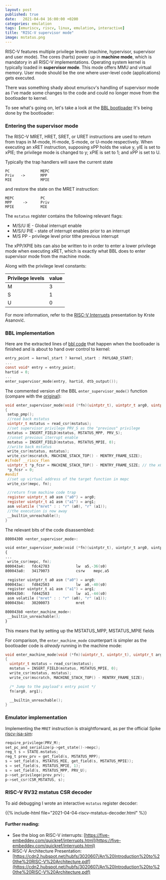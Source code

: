 ```yaml
---
layout: post
published: true
date:   2021-04-04 16:00:00 +0200
categories: emulation
tags: [emuriscv, riscv, linux, emulation, interactive]
title: "RISC-V supervisor mode"
image: mstatus.png
---
```


RISC-V features multiple privilege levels (machine, hypervisor, supervisor and user mode). The cores (harts) power up in **machine mode**, which is mandatory in all RISC-V implementations. Operating system kernel is typically loaded in **supervisor mode**. This mode offers MMU and virtual memory. User mode should be the one where user-level code (applications) gets executed. 

There was something shady about emuriscv's handling of supervisor mode as I've made some changes to the code and could no longer move from the bootloader to kernel.

To see what's going on, let's take a look at the [BBL bootloader](https://github.com/riscv/riscv-pk/tree/master/bbl)
It's being done by the bootloader:

### Entering the supervisor mode

The RISC-V MRET, HRET, SRET, or URET instructions are used to return from traps in M-mode, H-mode, S-mode, or U-mode respectively. When executing an xRET instruction, supposing xPP holds the value y, yIE is set to xPIE; the privilege mode is changed to y; xPIE is set to 1; and xPP is set to U.

Typically the trap handlers will save the current state

```
PC              MEPC
Priv   ->       MPP
MIE             MPIE
```

and restore the state on the MRET instruction:

```
MEPC            PC
MPP     ->      Priv
MPIE            MIE
```

The `mstatus` register contains the following relevant flags:

- M/S/U IE - Global interrupt enable
- M/S/U PIE - state of interrupt enables prior to an interrupt
- M/S PP - privilege level prior tithe previous interrupt

The xPP/XPIE bits can also be written to in order to enter a lower privilege mode when executing xRET, which is exactly what BBL does to enter supervisor mode from the machine mode.

Along with the privilege level constants:

Privilege levels | value
-|-
M | 3
S | 1
U | 0

For more information, refer to the [RISC-V Interrupts](https://riscv.org/wp-content/uploads/2016/07/Tue0900_RISCV-20160712-Interrupts.pdf) presentation by Krste Asanović.

### BBL implementation

Here are the extracted lines of [bbl code](https://github.com/riscv/riscv-pk/blob/66d7fcb56d6a4cd4879922f184bb2274918ac3cd/bbl/bbl.c) that happen when the bootloader is finished and is about to hand over control to kernel:

```c
entry_point = kernel_start ? kernel_start : PAYLOAD_START;
...
const void* entry = entry_point;
hartid = 0;
...
enter_supervisor_mode(entry, hartid, dtb_output());
```

The commented version of the BBL `enter_supervisor_mode()` function (compare with the [original](https://github.com/riscv/riscv-pk/blob/66d7fcb56d6a4cd4879922f184bb2274918ac3cd/machine/minit.c#L222)):


 ```c
void enter_supervisor_mode(void (*fn)(uintptr_t), uintptr_t arg0, uintptr_t arg1)
{
  setup_pmp();
  //read back mstatus
  uintptr_t mstatus = read_csr(mstatus);
  //set supervisor privilege PRV_S as the "previous" privilege
  mstatus = INSERT_FIELD(mstatus, MSTATUS_MPP, PRV_S);
  //unset previous iterrupt enable
  mstatus = INSERT_FIELD(mstatus, MSTATUS_MPIE, 0);
  //write back mstatus
  write_csr(mstatus, mstatus);
  write_csr(mscratch, MACHINE_STACK_TOP() - MENTRY_FRAME_SIZE);
#ifndef __riscv_flen
  uintptr_t *p_fcsr = MACHINE_STACK_TOP() - MENTRY_FRAME_SIZE; // the x0's save slot
  *p_fcsr = 0;
#endif
  //set up virtual address of the target function in mepc
  write_csr(mepc, fn);

  //return from machine code trap
  register uintptr_t a0 asm ("a0") = arg0;
  register uintptr_t a1 asm ("a1") = arg1;
  asm volatile ("mret" : : "r" (a0), "r" (a1));
  //the execution is now away
  __builtin_unreachable();
}
```

The relevant bits of the code disassembled:

 ```nasm
 80004300 <enter_supervisor_mode>:

void enter_supervisor_mode(void (*fn)(uintptr_t), uintptr_t arg0, uintptr_t arg1)
{
...
  write_csr(mepc, fn);
800043a4:	fdc42783          	lw	a5,-36(s0)
800043a8:	34179073          	csrw	mepc,a5

  register uintptr_t a0 asm ("a0") = arg0;
800043ac:	fd842503          	lw	a0,-40(s0)
  register uintptr_t a1 asm ("a1") = arg1;
800043b0:	fd442583          	lw	a1,-44(s0)
  asm volatile ("mret" : : "r" (a0), "r" (a1));
800043b4:	30200073          	mret

800043b8 <enter_machine_mode>:
  __builtin_unreachable();
}
```

This means that by setting up the MSTATUS_MPP, MSTATUS_MPIE fields 

For comparison, the `enter_machine_mode` counterpart is simpler as the bootloader code is _already_ running in the machine mode:

```c
void enter_machine_mode(void (*fn)(uintptr_t, uintptr_t), uintptr_t arg0, uintptr_t arg1)
{
  uintptr_t mstatus = read_csr(mstatus);
  mstatus = INSERT_FIELD(mstatus, MSTATUS_MPIE, 0);
  write_csr(mstatus, mstatus);
  write_csr(mscratch, MACHINE_STACK_TOP() - MENTRY_FRAME_SIZE);

  /* Jump to the payload's entry point */
  fn(arg0, arg1);

  __builtin_unreachable();
}
```

### Emulator implementation

Implementing the `MRET` instruction is straightforward, as per the official Spike [riscv-isa-sim](https://github.com/riscv/riscv-isa-sim/blob/2e60b8b06174771e1155f2dfe693cc49f8958def/riscv/insns/mret.h):

```c
require_privilege(PRV_M);
set_pc_and_serialize(p->get_state()->mepc);
reg_t s = STATE.mstatus;
reg_t prev_prv = get_field(s, MSTATUS_MPP);
s = set_field(s, MSTATUS_MIE, get_field(s, MSTATUS_MPIE));
s = set_field(s, MSTATUS_MPIE, 1);
s = set_field(s, MSTATUS_MPP, PRV_U);
p->set_privilege(prev_prv);
p->set_csr(CSR_MSTATUS, s);
```

### RISC-V RV32 mstatus CSR decoder

To aid debugging I wrote an interactive `mstatus` register decoder:


{{% include-html file="2021-04-04-riscv-mstatus-decoder.html" %}}

#### Further reading:

- See the blog on RISC-V interrupts: [https://five-embeddev.com/quickref/interrupts.html](https://five-embeddev.com/quickref/interrupts.html)
- RISC-V Architecture Presentation: [https://cdn2.hubspot.net/hubfs/3020607/An%20Introduction%20to%20the%20RISC-V%20Architecture.pdf](https://cdn2.hubspot.net/hubfs/3020607/An%20Introduction%20to%20the%20RISC-V%20Architecture.pdf)